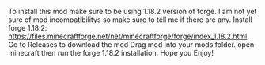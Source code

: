 To install this mod make sure to be using 1.18.2 version of forge.
I am not yet sure of mod incompatibilitys so make sure to tell me if there are any.
Install forge 1.18.2: https://files.minecraftforge.net/net/minecraftforge/forge/index_1.18.2.html.
Go to Releases to download the mod
Drag mod into your mods folder.
open minecraft then run the forge 1.18.2 installation.
Hope you Enjoy!
